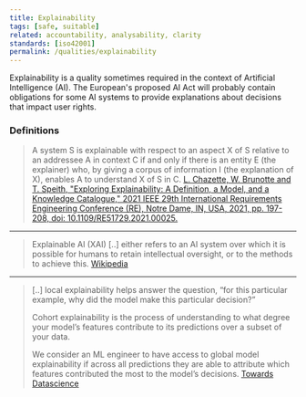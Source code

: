 ```yaml
---
title: Explainability
tags: [safe, suitable]
related: accountability, analysability, clarity
standards: [iso42001]
permalink: /qualities/explainability
---
```

Explainability is a quality sometimes required in the context of Artificial Intelligence (AI). The European's proposed AI Act will probably contain obligations for some AI systems to provide explanations about decisions that impact user rights.

### Definitions

> A system S is explainable with respect to an aspect X of S relative to an addressee A in context C if and only if there is an entity E (the explainer) who, by giving a corpus of information I (the explanation of X), enables A to understand X of S in C.
> [L. Chazette, W. Brunotte and T. Speith, "Exploring Explainability: A Definition, a Model, and a Knowledge Catalogue," 2021 IEEE 29th International Requirements Engineering Conference (RE), Notre Dame, IN, USA, 2021, pp. 197-208, doi: 10.1109/RE51729.2021.00025.](https://ieeexplore.ieee.org/document/9604587)

<hr class="with-no-margin"/>

> Explainable AI (XAI) [..] either refers to an AI system over which it is possible for humans to retain intellectual oversight, or to the methods to achieve this.
> [Wikipedia](https://en.wikipedia.org/wiki/Explainable_artificial_intelligence)

<hr class="with-no-margin"/>

> [..] local explainability helps answer the question, “for this particular example, why did the model make this particular decision?”
> 
>Cohort explainability is the process of understanding to what degree your model’s features contribute to its predictions over a subset of your data.
> 
> We consider an ML engineer to have access to global model explainability if across all predictions they are able to attribute which features contributed the most to the model’s decisions.
> [Towards Datascience](https://towardsdatascience.com/a-look-into-global-cohort-and-local-model-explainability-973bd449969f)
